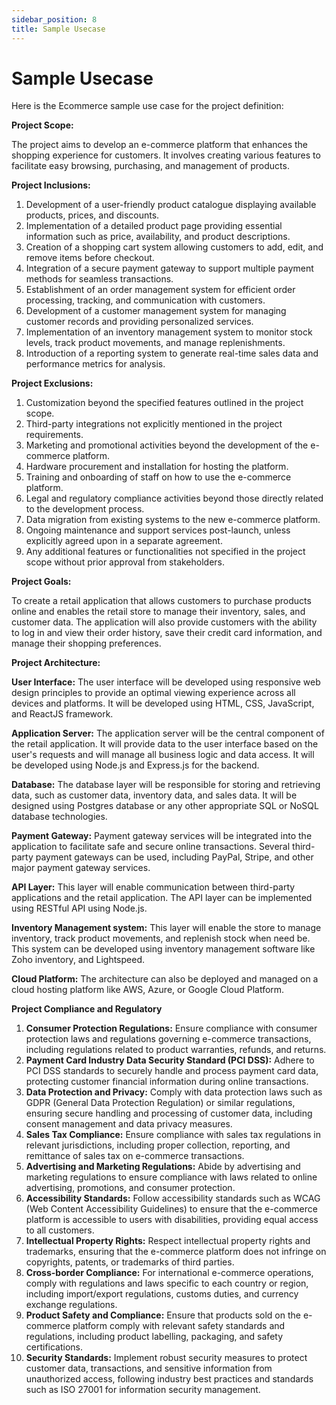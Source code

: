```yaml
---
sidebar_position: 8
title: Sample Usecase
---
```


# Sample Usecase 

Here is the Ecommerce sample use case for the project definition:

**Project Scope:**

The project aims to develop an e-commerce platform that enhances the shopping experience for customers. It involves creating various features to facilitate easy browsing, purchasing, and management of products.

**Project Inclusions:**

1.	Development of a user-friendly product catalogue displaying available products, prices, and discounts.
2.	Implementation of a detailed product page providing essential information such as price, availability, and product descriptions.
3.	Creation of a shopping cart system allowing customers to add, edit, and remove items before checkout.
4.	Integration of a secure payment gateway to support multiple payment methods for seamless transactions.
5.	Establishment of an order management system for efficient order processing, tracking, and communication with customers.
6.	Development of a customer management system for managing customer records and providing personalized services.
7.	Implementation of an inventory management system to monitor stock levels, track product movements, and manage replenishments.
8.	Introduction of a reporting system to generate real-time sales data and performance metrics for analysis.

**Project Exclusions:**

1.	Customization beyond the specified features outlined in the project scope.
2.	Third-party integrations not explicitly mentioned in the project requirements.
3.	Marketing and promotional activities beyond the development of the e-commerce platform.
4.	Hardware procurement and installation for hosting the platform.
5.	Training and onboarding of staff on how to use the e-commerce platform.
6.	Legal and regulatory compliance activities beyond those directly related to the development process.
7.	Data migration from existing systems to the new e-commerce platform.
8.	Ongoing maintenance and support services post-launch, unless explicitly agreed upon in a separate agreement.
9.	Any additional features or functionalities not specified in the project scope without prior approval from stakeholders.

**Project Goals:**

To create a retail application that allows customers to purchase products online and enables the retail store to manage their inventory, sales, and customer data.
The application will also provide customers with the ability to log in and view their order history, save their credit card information, and manage their shopping preferences.

**Project Architecture:**

**User Interface:** The user interface will be developed using responsive web design principles to provide an optimal viewing experience across all devices and platforms. It will be developed using HTML, CSS, JavaScript, and ReactJS framework.

**Application Server:** The application server will be the central component of the retail application. It will provide data to the user interface based on the user's requests and will manage all business logic and data access. It will be developed using Node.js and Express.js for the backend.

**Database:** The database layer will be responsible for storing and retrieving data, such as customer data, inventory data, and sales data. It will be designed using Postgres database or any other appropriate SQL or NoSQL database technologies.

**Payment Gateway:** Payment gateway services will be integrated into the application to facilitate safe and secure online transactions. Several third-party payment gateways can be used, including PayPal, Stripe, and other major payment gateway services.

**API Layer:** This layer will enable communication between third-party applications and the retail application. The API layer can be implemented using RESTful API using Node.js.

**Inventory Management system:** This layer will enable the store to manage inventory, track product movements, and replenish stock when need be. This system can be developed using inventory management software like Zoho inventory, and Lightspeed.

**Cloud Platform:** The architecture can also be deployed and managed on a cloud hosting platform like AWS, Azure, or Google Cloud Platform.

**Project Compliance and Regulatory**

1.	**Consumer Protection Regulations:** Ensure compliance with consumer protection laws and regulations governing e-commerce transactions, including regulations related to product warranties, refunds, and returns.
2.	**Payment Card Industry Data Security Standard (PCI DSS):** Adhere to PCI DSS standards to securely handle and process payment card data, protecting customer financial information during online transactions.
3.	**Data Protection and Privacy:** Comply with data protection laws such as GDPR (General Data Protection Regulation) or similar regulations, ensuring secure handling and processing of customer data, including consent management and data privacy measures.
4.	**Sales Tax Compliance:** Ensure compliance with sales tax regulations in relevant jurisdictions, including proper collection, reporting, and remittance of sales tax on e-commerce transactions.
5.	**Advertising and Marketing Regulations:** Abide by advertising and marketing regulations to ensure compliance with laws related to online advertising, promotions, and consumer protection.
6.	**Accessibility Standards:** Follow accessibility standards such as WCAG (Web Content Accessibility Guidelines) to ensure that the e-commerce platform is accessible to users with disabilities, providing equal access to all customers.
7.	**Intellectual Property Rights:** Respect intellectual property rights and trademarks, ensuring that the e-commerce platform does not infringe on copyrights, patents, or trademarks of third parties.
8.	**Cross-border Compliance:** For international e-commerce operations, comply with regulations and laws specific to each country or region, including import/export regulations, customs duties, and currency exchange regulations.
9.	**Product Safety and Compliance:** Ensure that products sold on the e-commerce platform comply with relevant safety standards and regulations, including product labelling, packaging, and safety certifications.
10.	**Security Standards:** Implement robust security measures to protect customer data, transactions, and sensitive information from unauthorized access, following industry best practices and standards such as ISO 27001 for information security management.

